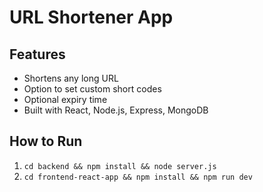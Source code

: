 # URL Shortener App

## Features
- Shortens any long URL
- Option to set custom short codes
- Optional expiry time
- Built with React, Node.js, Express, MongoDB

## How to Run
1. `cd backend && npm install && node server.js`
2. `cd frontend-react-app && npm install && npm run dev`

